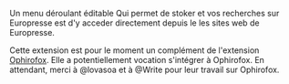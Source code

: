 Un menu déroulant éditable Qui permet de stoker et vos recherches sur Europresse est d'y acceder directement depuis le les sites web de Europresse.

Cette extension est pour le moment un complément de l'extension <a href="https://github.com/ferreol-fr/ophirofox/">Ophirofox</a>.
Elle a potentiellement vocation s'intégrer à Ophirofox.
En attendant, merci à @lovasoa et à @Write pour leur travail sur Ophirofox.